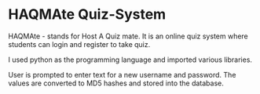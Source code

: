# HAQMAte Quiz-System

HAQMAte - stands for Host A Quiz mate. It is an online quiz system where students can login and register to take quiz.

I used python as the programming language and imported various libraries.


User is prompted to enter text for a new username and password.
The values are converted to MD5 hashes and stored into the database.
